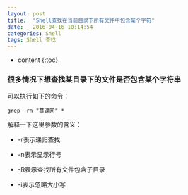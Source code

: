 ```yaml
---
layout: post
title:  "Shell查找在当前目录下所有文件中包含某个字符"
date:   2016-04-16 10:14:54
categories: Shell
tags: Shell 查找
---
```


* content
{:toc}

### 很多情况下想查找某目录下的文件是否包含某个字符串
可以执行如下的命令：

```
grep -rn "慕课网" *
```


解释一下这里参数的含义：

* -r表示递归查找

* -n表示显示行号

* -R表示查找所有文件包含子目录

* -i表示忽略大小写